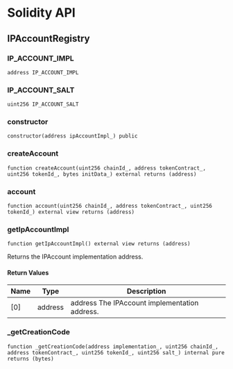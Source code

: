 # Solidity API

## IPAccountRegistry

### IP_ACCOUNT_IMPL

```solidity
address IP_ACCOUNT_IMPL
```

### IP_ACCOUNT_SALT

```solidity
uint256 IP_ACCOUNT_SALT
```

### constructor

```solidity
constructor(address ipAccountImpl_) public
```

### createAccount

```solidity
function createAccount(uint256 chainId_, address tokenContract_, uint256 tokenId_, bytes initData_) external returns (address)
```

### account

```solidity
function account(uint256 chainId_, address tokenContract_, uint256 tokenId_) external view returns (address)
```

### getIpAccountImpl

```solidity
function getIpAccountImpl() external view returns (address)
```

Returns the IPAccount implementation address.

#### Return Values

| Name | Type | Description |
| ---- | ---- | ----------- |
| [0] | address | address The IPAccount implementation address. |

### _getCreationCode

```solidity
function _getCreationCode(address implementation_, uint256 chainId_, address tokenContract_, uint256 tokenId_, uint256 salt_) internal pure returns (bytes)
```

